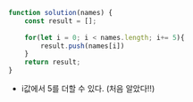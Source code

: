 ```js
function solution(names) {
    const result = [];
    
    for(let i = 0; i < names.length; i+= 5){
        result.push(names[i])
    }
    return result;
}
```
- i값에서 5를 더할 수 있다. (처음 알았다!!)
